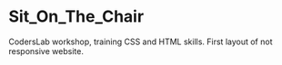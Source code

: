 # Sit_On_The_Chair
CodersLab workshop, training CSS and HTML skills. First layout of not responsive website.

